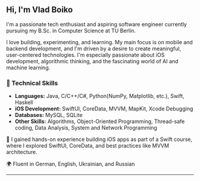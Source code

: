 ## Hi, I'm Vlad Boiko

I'm a passionate tech enthusiast and aspiring software engineer currently pursuing my B.Sc. in Computer Science at TU Berlin.

I love building, experimenting, and learning. My main focus is on mobile and backend development, and I'm driven by a desire to create meaningful, user-centered technologies. I'm especially passionate about iOS development, algorithmic thinking, and the fascinating world of AI and machine learning.

### 🔧 Technical Skills
- **Languages:** Java, C/C++/C#, Python(NumPy, Matplotlib, etc.), Swift, Haskell  
- **iOS Development:** SwiftUI, CoreData, MVVM, MapKit, Xcode Debugging  
- **Databases:** MySQL, SQLite  
- **Other Skills:** Algorithms, Object-Oriented Programming, Thread-safe coding, Data Analysis, System and Network Programming

📱 I gained hands-on experience building iOS apps as part of a Swift course, where I explored SwiftUI, CoreData, and best practices like MVVM architecture.

🌍 Fluent in German, English, Ukrainian, and Russian

---

